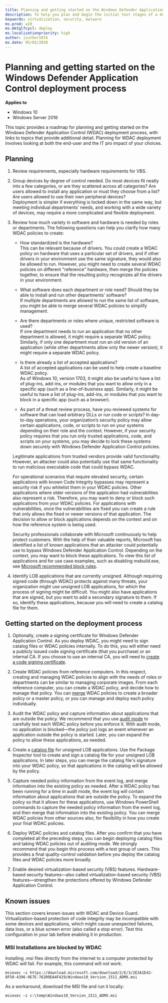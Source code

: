 ```yaml
---
title: Planning and getting started on the Windows Defender Application Control deployment process (Windows 10)
description: To help you plan and begin the initial test stages of a deployment of Microsoft Windows Defender Application Control, this article outlines how to gather information, create a plan, and begin to create and test initial code integrity policies. 
keywords: virtualization, security, malware
ms.prod: w10
ms.mktglfcycl: deploy
ms.localizationpriority: high
author: jsuther1974
ms.date: 05/03/2018
---
```


# Planning and getting started on the Windows Defender Application Control deployment process

**Applies to**
-   Windows 10
-   Windows Server 2016

This topic provides a roadmap for planning and getting started on the Windows Defender Application Control (WDAC) deployment process, with links to topics that provide additional detail. Planning for WDAC deployment involves looking at both the end-user and the IT pro impact of your choices. 

## Planning

1. Review requirements, especially hardware requirements for VBS. 

2. Group devices by degree of control needed. Do most devices fit neatly into a few categories, or are they scattered across all categories? Are users allowed to install any application or must they choose from a list? Are users allowed to use their own peripheral devices?<br>Deployment is simpler if everything is locked down in the same way, but meeting individual departments’ needs, and working with a wide variety of devices, may require a more complicated and flexible deployment.

3. Review how much variety in software and hardware is needed by roles or departments. The following questions can help you clarify how many WDAC policies to create:

    - How standardized is the hardware?<br>This can be relevant because of drivers. You could create a WDAC policy on hardware that uses a particular set of drivers, and if other drivers in your environment use the same signature, they would also be allowed to run. However, you might need to create several WDAC policies on different "reference" hardware, then merge the policies together, to ensure that the resulting policy recognizes all the drivers in your environment.

    - What software does each department or role need? Should they be able to install and run other departments’ software?<br>If multiple departments are allowed to run the same list of software, you might be able to merge several WDAC policies to simplify management.
         
    - Are there departments or roles where unique, restricted software is used?<br>If one department needs to run an application that no other department is allowed, it might require a separate WDAC policy. Similarly, if only one department must run an old version of an application (while other departments allow only the newer version), it might require a separate WDAC policy.

    - Is there already a list of accepted applications?<br>A list of accepted applications can be used to help create a baseline WDAC policy.<br>As of Windows 10, version 1703, it might also be useful to have a list of plug-ins, add-ins, or modules that you want to allow only in a specific app (such as a line-of-business app). Similarly, it might be useful to have a list of plug-ins, add-ins, or modules that you want to block in a specific app (such as a browser).

    - As part of a threat review process, have you reviewed systems for software that can load arbitrary DLLs or run code or scripts? 
    In day-to-day operations, your organization’s security policy may allow certain applications, code, or scripts to run on your systems depending on their role and the context. However, if your security policy requires that you run only trusted applications, code, and scripts on your systems, you may decide to lock these systems down securely with Windows Defender Application Control policies. 
    
    Legitimate applications from trusted vendors provide valid functionality. However, an attacker could also potentially use that same functionality to run malicious executable code that could bypass WDAC.

    For operational scenarios that require elevated security, certain applications with known Code Integrity bypasses may represent a security risk if you whitelist them in your WDAC policies. Other applications where older versions of the application had vulnerabilities also represent a risk. Therefore, you may want to deny or block such applications from your WDAC policies. For applications with vulnerabilities, once the vulnerabilities are fixed you can create a rule that only allows the fixed or newer versions of that application. The decision to allow or block applications depends on the context and on how the reference system is being used.

    Security professionals collaborate with Microsoft continuously to help protect customers. With the help of their valuable reports, Microsoft has identified a list of known applications that an attacker could potentially use to bypass Windows Defender Application Control. Depending on the context, you may want to block these applications. To view this list of applications and for use case examples, such as disabling msbuild.exe, see [Microsoft recommended block rules](microsoft-recommended-block-rules.md).

4.  Identify LOB applications that are currently unsigned. Although requiring signed code (through WDAC) protects against many threats, your organization might use unsigned LOB applications, for which the process of signing might be difficult. You might also have applications that are signed, but you want to add a secondary signature to them. If so, identify these applications, because you will need to create a catalog file for them.

## Getting started on the deployment process

1.  Optionally, create a signing certificate for Windows Defender Application Control. As you deploy WDAC, you might need to sign catalog files or WDAC policies internally. To do this, you will either need a publicly issued code signing certificate (that you purchase) or an internal CA. If you choose to use an internal CA, you will need to [create a code signing certificate](create-code-signing-cert-for-windows-defender-application-control.md).

2.  Create WDAC policies from reference computers. In this respect, creating and managing WDAC policies to align with the needs of roles or departments can be similar to managing corporate images. From each reference computer, you can create a WDAC policy, and decide how to manage that policy. You can [merge](merge-windows-defender-application-control-policies.md) WDAC policies to create a broader policy or a master policy, or you can manage and deploy each policy individually. 

3.  Audit the WDAC policy and capture information about applications that are outside the policy. We recommend that you use [audit mode](audit-windows-defender-application-control-policies.md) to carefully test each WDAC policy before you enforce it. With audit mode, no application is blocked—the policy just logs an event whenever an application outside the policy is started. Later, you can expand the policy to allow these applications, as needed.

4.  Create a [catalog file](deploy-catalog-files-to-support-windows-defender-application-control.md) for unsigned LOB applications. Use the Package Inspector tool to create and sign a catalog file for your unsigned LOB applications. In later steps, you can merge the catalog file's signature into your WDAC policy, so that applications in the catalog will be allowed by the policy. 

6.  Capture needed policy information from the event log, and merge information into the existing policy as needed. After a WDAC policy has been running for a time in audit mode, the event log will contain information about applications that are outside the policy. To expand the policy so that it allows for these applications, use Windows PowerShell commands to capture the needed policy information from the event log, and then merge that information into the existing policy. You can merge WDAC policies from other sources also, for flexibility in how you create your final WDAC policies.

7.  Deploy WDAC policies and catalog files. After you confirm that you have completed all the preceding steps, you can begin deploying catalog files and taking WDAC policies out of auditing mode. We strongly recommend that you begin this process with a test group of users. This provides a final quality-control validation before you deploy the catalog files and WDAC policies more broadly. 

8.  Enable desired virtualization-based security (VBS) features. Hardware-based security features—also called virtualization-based security (VBS) features—strengthen the protections offered by Windows Defender Application Control. 

## Known issues

This section covers known issues with WDAC and Device Guard. Virtualization-based protection of code integrity may be incompatible with some devices and applications, which might cause unexpected failures, data loss, or a blue screen error (also called a stop error). 
Test this configuration in your lab before enabling it in production. 

### MSI Installations are blocked by WDAC

Installing .msi files directly from the internet to a computer protected by WDAC will fail. 
For example, this command will not work:
 
```code
msiexec –i https://download.microsoft.com/download/2/E/3/2E3A1E42-8F50-4396-9E7E-76209EA4F429/Windows10_Version_1511_ADMX.msi
``` 

As a workaround, download the MSI file and run it locally: 

 
```code
msiexec –i c:\temp\Windows10_Version_1511_ADMX.msi  
```



